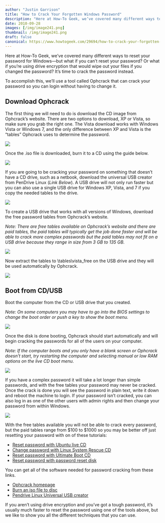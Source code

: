 ```yaml
---
author: "Justin Garrison"
title: "How to Crack Your Forgotten Windows Password"
description: "Here at How-To Geek, we’ve covered many different ways to reset your password"
date: 2010-09-28
images: [/img/image241.png]
thumbnail: /img/image241.png
draft: false
canonical: https://www.howtogeek.com/29694/how-to-crack-your-forgotten-windows-password/
---
```


Here at How-To Geek, we’ve covered many different ways to reset your password for Windows—but what if you can’t reset your password? Or what if you’re using drive encryption that would wipe out your files if you changed the password? It’s time to crack the password instead.

To accomplish this, we’ll use a tool called Ophcrack that can crack your password so you can login without having to change it.

## Download Ophcrack

The first thing we will need to do is download the CD image from Ophcrack’s website. There are two options to download, XP or Vista, so make sure you grab the right one. The Vista download works with Windows Vista or Windows 7, and the only difference between XP and Vista is the “tables” Ophcrack uses to determine the password.

![](/img/iso-download-2.png)

Once the .iso file is downloaded, burn it to a CD using the guide below.

![](/img/6imgburn.png)

If you are going to be cracking your password on something that doesn’t have a CD drive, such as a netbook, download the universal USB creator from PenDrive Linux (_Link Below_). A USB drive will not only run faster but you can also use a single USB drive for Windows XP, Vista, and 7 if you copy the needed tables to the drive.

![](/img/usb-creator.png)

To create a USB drive that works with all versions of Windows, download the free password tables from Ophcrack’s website.

_Note: There are free tables available on Ophcrack’s website and there are paid tables, the paid tables will typically get the job done faster and will be able to crack more complex passwords but the paid tables may not fit on a USB drive because they range in size from 3 GB to 135 GB._

![](/img/vista-tables-1.png)

Now extract the tables to \\tables\\vista_free on the USB drive and they will be used automatically by Ophcrack.

![](/img/vista-tables-2.png)

## Boot from CD/USB

Boot the computer from the CD or USB drive that you created.

_Note: On some computers you may have to go into the BIOS settings to change the boot order or push a key to show the boot menu._

![](/img/image242.png)

Once the disk is done booting, Ophcrack should start automatically and will begin cracking the passwords for all of the users on your computer.

_Note: If the computer boots and you only have a blank screen or Ophcrack doesn’t start, try restarting the computer and selecting manual or low RAM options on the live CD boot menu._

![](/img/ophcrack-1.png)

If you have a complex password it will take a lot longer than simple passwords, and with the free tables your password may never be cracked. Once the crack is done you will see the password in plain text, write it down and reboot the machine to login. If your password isn’t cracked, you can also log in as one of the other users with admin rights and then change your password from within Windows.

![](/img/ophcrack-finished.png)

With the free tables available you will not be able to crack every password, but the paid tables range from $100 to $1000 so you may be better off just resetting your password with on of these tutorials:

- [Reset password with Ubuntu live CD](https://www.howtogeek.com/14369/change-or-reset-windows-password-from-a-ubuntu-live-cd/)
- [Change password with Linux System Rescue CD](https://www.howtogeek.com/1300/change-your-forgotten-windows-password-with-the-linux-system-rescue-cd/)
- [Reset password with Ultimate Boot CD](https://www.howtogeek.com/1295/reset-your-forgotten-password-the-easy-way-using-the-ultimate-boot-cd-for-windows/)
- [Reset password with password reset disk](https://www.howtogeek.com/1312/how-to-create-and-use-a-password-reset-disk-in-windows-vista/)

You can get all of the software needed for password cracking from these links.

- [Ophcrack homepage](https://ophcrack.sourceforge.net/)
- [Burn an iso file to disc](https://www.howtogeek.com/14183/beginner-geek-how-to-burn-an-iso-image-to-a-disc/)
- [Pendrive Linux Universal USB creator](https://www.pendrivelinux.com/universal-usb-installer-easy-as-1-2-3/)

If you aren’t using drive encryption and you’ve got a tough password, it’s usually much faster to reset the password using one of the tools above, but we like to show you all the different techniques that you can use.
